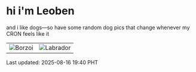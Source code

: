 # hi i'm Leoben

and i like dogs—so have some random dog pics that change whenever my CRON feels like it

|  |  |
|--------|----------|
| ![Borzoi](https://random-dog-vercel.vercel.app/api/random-borzoi?v=1755344453) | ![Labrador](https://random-dog-vercel.vercel.app/api/random-labrador?v=1755344453) |

Last updated: 2025-08-16 19:40 PHT
